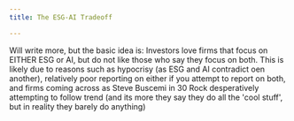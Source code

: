 ```yaml
---
title: The ESG-AI Tradeoff

---
```


Will write more, but the basic idea is: Investors love firms that focus on EITHER ESG or AI, but do not like those who say they focus on both. This is likely due to reasons such as hypocrisy (as ESG and AI contradict oen another), relatively poor reporting on either if you attempt to report on both, and firms coming across as Steve Buscemi in 30 Rock desperatively attempting to follow trend (and its more they say they do all the 'cool stuff', but in reality they barely do anything)